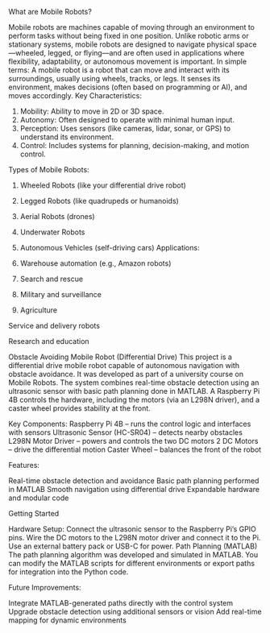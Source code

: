 What are Mobile Robots?

Mobile robots are machines capable of moving through an environment to perform tasks without being fixed in one position. Unlike robotic arms or stationary systems, mobile robots are designed to navigate physical space—wheeled, legged, or flying—and are often used in applications where flexibility, adaptability, or autonomous movement is important.
In simple terms:
A mobile robot is a robot that can move and interact with its surroundings, usually using wheels, tracks, or legs. It senses its environment, makes decisions (often based on programming or AI), and moves accordingly.
Key Characteristics:

1. Mobility: Ability to move in 2D or 3D space.
2. Autonomy: Often designed to operate with minimal human input.
3. Perception: Uses sensors (like cameras, lidar, sonar, or GPS) to understand its environment.
4. Control: Includes systems for planning, decision-making, and motion control.

Types of Mobile Robots:

1. Wheeled Robots (like your differential drive robot)
2. Legged Robots (like quadrupeds or humanoids)
3. Aerial Robots (drones)
4. Underwater Robots
5. Autonomous Vehicles (self-driving cars)
Applications:

1. Warehouse automation (e.g., Amazon robots)
2. Search and rescue
3. Military and surveillance
4. Agriculture


Service and delivery robots


Research and education

Obstacle Avoiding Mobile Robot (Differential Drive)
This project is a differential drive mobile robot capable of autonomous navigation with obstacle avoidance. It was developed as part of a university course on Mobile Robots. The system combines real-time obstacle detection using an ultrasonic sensor with basic path planning done in MATLAB. A Raspberry Pi 4B controls the hardware, including the motors (via an L298N driver), and a caster wheel provides stability at the front.

Key Components:
Raspberry Pi 4B – runs the control logic and interfaces with sensors
Ultrasonic Sensor (HC-SR04) – detects nearby obstacles
L298N Motor Driver – powers and controls the two DC motors
2 DC Motors – drive the differential motion
Caster Wheel – balances the front of the robot

Features:

Real-time obstacle detection and avoidance
Basic path planning performed in MATLAB
Smooth navigation using differential drive
Expandable hardware and modular code

Getting Started

Hardware Setup:
Connect the ultrasonic sensor to the Raspberry Pi’s GPIO pins.
Wire the DC motors to the L298N motor driver and connect it to the Pi.
Use an external battery pack or USB-C for power.
Path Planning (MATLAB)
The path planning algorithm was developed and simulated in MATLAB.
You can modify the MATLAB scripts for different environments or export paths for integration into the Python code.



Future Improvements:

Integrate MATLAB-generated paths directly with the control system
Upgrade obstacle detection using additional sensors or vision
Add real-time mapping for dynamic environments
